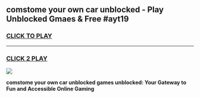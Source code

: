 
## comstome your own car unblocked - Play Unblocked Gmaes & Free #ayt19
<h3>
<a href="https://news.freeplayer.one?title=comstome_your_own_car_unblocked&ref=03M">CLICK TO PLAY</a></h3>
<hr>

<h3>
<a href="https://news.freeplayer.one?title=comstome_your_own_car_unblocked&ref=03M">CLICK 2 PLAY</a>
  
</h3>

<a href="https://news.freeplayer.one?title=comstome_your_own_car_unblocked&ref=03M"><img src="https://clearcache.store/games.png"></a>


**comstome your own car unblocked games unblocked: Your Gateway to Fun and Accessible Online Gaming**
